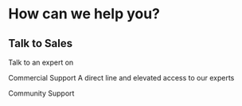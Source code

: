 # How can we help you?

## Talk to Sales

Talk to an expert on



Commercial Support
A direct line and elevated access to our experts



Community Support
